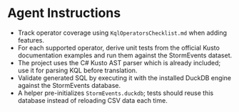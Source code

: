 # Agent Instructions

- Track operator coverage using `KqlOperatorsChecklist.md` when adding features.
- For each supported operator, derive unit tests from the official Kusto documentation examples and run them against the StormEvents dataset.
- The project uses the C# Kusto AST parser which is already included; use it for parsing KQL before translation.
- Validate generated SQL by executing it with the installed DuckDB engine against the StormEvents database.
- A helper pre-initializes `StormEvents.duckdb`; tests should reuse this database instead of reloading CSV data each time.
